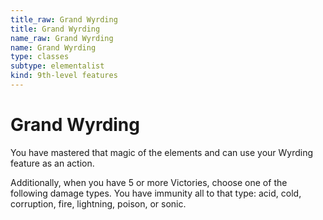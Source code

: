 ```yaml
---
title_raw: Grand Wyrding
title: Grand Wyrding
name_raw: Grand Wyrding
name: Grand Wyrding
type: classes
subtype: elementalist
kind: 9th-level features
---
```


# Grand Wyrding

You have mastered that magic of the elements and can use your Wyrding feature as an action.

Additionally, when you have 5 or more Victories, choose one of the following damage types. You have immunity all to that type: acid, cold, corruption, fire, lightning, poison, or sonic.
